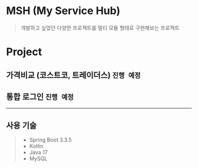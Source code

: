 # MSH (My Service Hub)
> 개발하고 싶었던 다양한 프로젝트를 멀티 모듈 형태로 구현해보는 프로젝트

# Project
## 가격비교 (코스트코, 트레이더스) `진행 예정`
## 통합 로그인 `진행 예정`

---

## 사용 기술
> - Spring Boot 3.3.5
> - Kotlin
> - Java 17
> - MySQL

